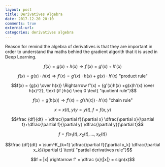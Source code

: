 ```yaml
---
layout: post
title: Derivatives Algebra
date: 2017-12-20 20:10
comments: true
external-url:
categories: derivatives algebra
---
```


Reason for remind the algebra of derivatives is that they are important in order to understand tha maths behind the gradient algorith that it is used in Deep Learning.

$$f(x)=g(x)+h(x)\Rightarrow f'(x) = g'(x)+h'(x)$$

$$f(x)=g(x) \cdot h(x)\Rightarrow f'(x) = g'(x) \cdot h(x) + g(x) \cdot h'(x) \text{ "product rule"}$$

$$f(x) = {g(x) \over h(x)} \Rightarrow f'(x) = {g'(x)h(x) +g(x)h'(x) \over h(x)^2}, \text {if }h(x) \neq 0 \text{ "quotient rule"}$$

$$f(x) = g(h(x)) \Rightarrow f'(x) = g'(h(x)) \cdot h'(x) \text{ "chain rule"}$$

$$x = x(t) , y )y = y(t), f=f(x,y)$$

$$\frac {df}{dt} =  \dfrac{\partial f}{\partial x} \dfrac{\partial x}{\partial t}+\dfrac{\partial f}{\partial y} \dfrac{\partial y}{\partial t}$$

$$f=f(x_1(t), x_2(t), ...,x_K(t))$$

$$\frac {df}{dt} = \sum^K_{k=1}  \dfrac{\partial f}{\partial x_k} \dfrac{\partial x_k}{\partial t} \text{ "partial derivatives rule"}$$

$$f = |x| \rightarrow f' = \dfrac {x}{|x|} = sign(x)$$

